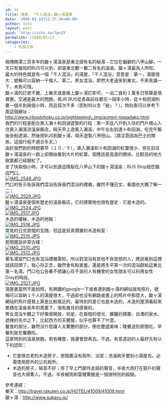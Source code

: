 ```yaml
---
id: 23
title: 青森﹣「千人混浴」酸ヶ湯温泉
date: '2009-03-15T12:27:16+00:00'
author: Vito
layout: post
guid: 'http://vito.tw/?p=23'
permalink: /2009/03/23
categories:
    - 名宿之旅
---
```


相傳開湯三百多年的酸ヶ湯温泉是東北很有名的秘湯﹣它位在徧僻的八甲山腳，一天只有幾班的BUS可以到，卻是東北數一數二有名的溫泉。酸ヶ湯最為人所知、最大的特色就是有一個「千人混浴」的湯屋，「千人混浴」意思是：第一，湯屋很大；號稱可以容納一千個人、第二，男女混浴。即然大老遠來到東北，不來見識一下，未免可惜。  
酸ヶ湯的訂房不難，上樂天或直接上酸ヶ湯訂即可，一泊二食約１萬多日幣算是很實惠。交通是最大的問題，搭JR BUS從青森前往要花一個多小時，從十和田湖則要一個半到兩個小時，而且班次不多（否則何以言「秘」？）。時刻表可以參考下面這個網址：  
http://www.jrbustohoku.co.jp/sightseeing\_img/aomori-towadako.html  
我們的行程是配合奧入瀨十和田湖遊覧的行程：第一天從八戸到入住的門戶燒山入住奧入瀨溪流溫泉飯店，隔天早上遊奧入瀨溪，中午左右到達十和田湖，吃完午飯後坐船遊湖，然後搭BUS到酸ヶ湯，隔天遊覧八甲田山。（請注意因為巴士的關係，這個行程不適合冬天。）  
由於我們到的時間算早（１０／９），奧入瀨溪和十和田湖的紅葉很少，但在前往酸ヶ湯温泉的一路上卻開始看到大片的紅葉，因應該是高度的關係，比較高的地方樹葉都己經變紅了。  
坐了快兩個小時，才可以到達這隱秘在八甲山下的酸ヶ湯溫泉；BUS Stop就在飯店門口。  
[![IMG_2548.JPG](http://farm4.static.flickr.com/3547/3334961628_61d6f832ac.jpg)](http://www.flickr.com/photos/vito_tai/3334961628/ "IMG_2548.JPG by Vito Tai, on Flickr")  
門口的告示告訴我們混浴告訴我們混浴的禮儀，雖然不懂日文，看圖也大概了解一二；  
[![IMG_2529.JPG](http://farm4.static.flickr.com/3299/3334905988_b08fbd517a.jpg)](http://www.flickr.com/photos/vito_tai/3334905988/ "IMG_2529.JPG by Vito Tai, on Flickr")  
酸ヶ湯温泉是個有歴史的溫泉飯店，它的建築物也很有歴史﹣它是木造的。  
[![IMG_2524.JPG](http://farm4.static.flickr.com/3573/3338641786_f56865f6f5.jpg)](http://www.flickr.com/photos/vito_tai/3338641786/ "IMG_2524.JPG by Vito Tai, on Flickr")  
[![IMG_2517.JPG](http://farm4.static.flickr.com/3337/3337778869_097a212311.jpg)](http://www.flickr.com/photos/vito_tai/3337778869/ "IMG_2517.JPG by Vito Tai, on Flickr")  
木造的樓梯、木造的地板：  
[![IMG_2518.JPG](http://farm4.static.flickr.com/3649/3338617850_d81acc1617.jpg)](http://www.flickr.com/photos/vito_tai/3338617850/ "IMG_2518.JPG by Vito Tai, on Flickr")  
常見的日式房間的玄關，但這是貨真價實的木造和室：  
[![IMG_2515.JPG](http://farm4.static.flickr.com/3373/3338598032_aba362c360.jpg)](http://www.flickr.com/photos/vito_tai/3338598032/ "IMG_2515.JPG by Vito Tai, on Flickr")  
房間擺設非常古樸：  
[![IMG_2510.JPG](http://farm4.static.flickr.com/3546/3337740487_2b22125caf.jpg)](http://www.flickr.com/photos/vito_tai/3337740487/ "IMG_2510.JPG by Vito Tai, on Flickr")  
[![IMG_2512.JPG](http://farm4.static.flickr.com/3600/3337751337_2c704582e7.jpg)](http://www.flickr.com/photos/vito_tai/3337751337/ "IMG_2512.JPG by Vito Tai, on Flickr")  
著名湯室門口也有混浴禮儀需知，所以對混浴有其他不良思想的人，應該看到這裡就該回頭了。我心存正念，雖然會有點害羞，還是將生平第一次的混浴獻給這東北第一名湯。門口也公告著不想讓心存不良的人有機會的女性朋友可以利用女性Only的時段。  
[![IMG_2527.JPG](http://farm4.static.flickr.com/3581/3338645824_9b689b939f.jpg)](http://www.flickr.com/photos/vito_tai/3338645824/ "IMG_2527.JPG by Vito Tai, on Flickr")  
湯屋裹當然不能拍照，有興趣的google一下或者連到酸ヶ湯的網站就有照片。號稱可以容納１千人的湯屋很大，不過卻也沒有網路或書上的照片中那麼大，酸ヶ湯網站的照片感覺上算是比較接近的。最特別的是它也是木造的，木造的屋頂看起來累積在溫泉長年的蒸薰下，很有歲月的感覺的。  
男女混浴乍聽之下好像很開放，但是，在昏暗的燈光、朦朧的煙霧、白濁的泉水、遮掩的毛巾之下，比起西方的天體營，似乎也算不了什麼。  
餐食的部分，雖然沒什麼讓人太驚艷的部分，倒也豐盛美味；晚餐送到房間吃，早餐則是在餐廳吃。  
這家特別的溫泉旅館，若有機會，我還會想再去。不過，有意造訪的人最好先有以下的認知：

- 它是很古老的木造房子，房間裹沒有厠所、浴室；洗澡刷牙要到小湯屋去。必需使用房外的公共厠所。
- 木造的房子，隔音不好；除了早上門廊外走路的聲音，半夜大雨打在窗戶的聲音也大得驚人。不過，半夜被雨和雷聲驚醒是一個很特別的經驗。

參考連結：  
樂天：http://travel.rakuten.co.jp/HOTEL/41009/41009.html  
酸ヶ湯：http://www.sukayu.jp/